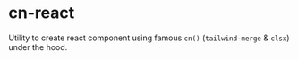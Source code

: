 # cn-react

Utility to create react component using famous `cn()` (`tailwind-merge` &amp; `clsx`) under the hood.

